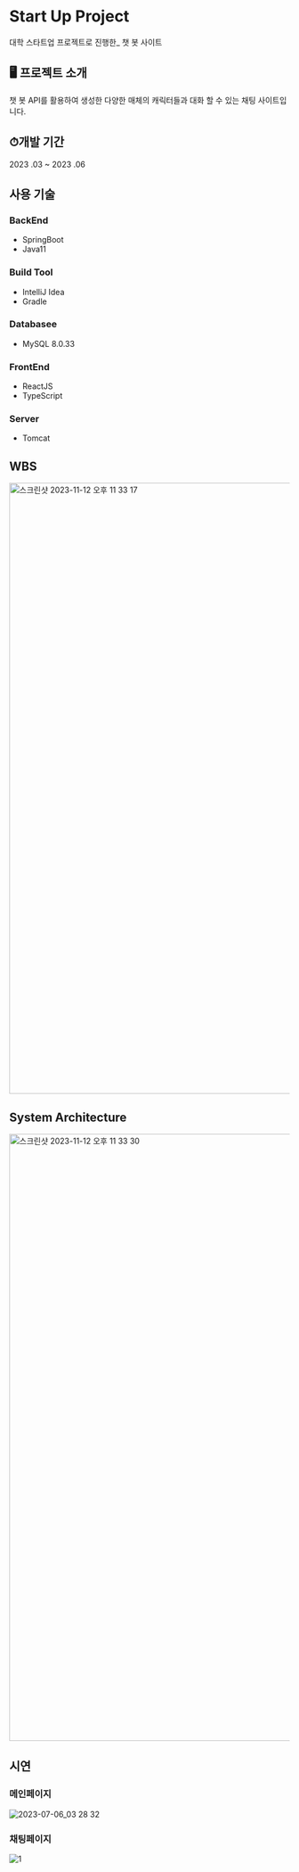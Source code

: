 # Start Up Project
대학 스타트업 프로젝트로 진행한_ 챗 봇 사이트
<br/>

## 🖥️ 프로젝트 소개
챗 봇 API를 활용하여 생성한 다양한 매체의 캐릭터들과 대화 할 수 있는 채팅 사이트입니다.
<br/>

## ⏱개발 기간
2023 .03 ~ 2023 .06

## 사용 기술

### BackEnd
- SpringBoot
- Java11

### Build Tool
- IntelliJ Idea
- Gradle

### Databasee
- MySQL 8.0.33

### FrontEnd
- ReactJS
- TypeScript

### Server
- Tomcat

## WBS
<img width="1096" alt="스크린샷 2023-11-12 오후 11 33 17" src="https://github.com/JiminGod/StartUp/assets/129360388/65c95d8c-055c-427b-bb72-7a51536d6b50">

## System Architecture
<img width="1089" alt="스크린샷 2023-11-12 오후 11 33 30" src="https://github.com/JiminGod/StartUp/assets/129360388/c945a4e2-2091-4caa-bbc4-8ff05996460a">

## 시연

### 메인페이지
![2023-07-06_03 28 32](https://github.com/JiminGod/StartUp/assets/129360388/14c56f06-c370-47eb-b1cb-5ccd7cdb20d7)

### 채팅페이지
![1](https://github.com/JiminGod/StartUp/assets/129360388/3102be54-c2d3-4863-adcc-647f7b0263da)
